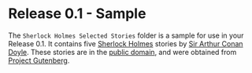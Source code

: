# Release 0.1 - Sample

The `Sherlock Holmes Selected Stories` folder is a sample for use in your Release 0.1.
It contains five [Sherlock Holmes](https://en.wikipedia.org/wiki/Sherlock_Holmes) stories by [Sir Arthur Conan Doyle](https://en.wikipedia.org/wiki/Arthur_Conan_Doyle).  These stories are in the [public domain](https://en.wikipedia.org/wiki/Public_domain), and were obtained from [Project Gutenberg](https://www.gutenberg.org).